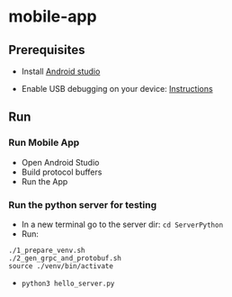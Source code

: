 # mobile-app

## Prerequisites

- Install [Android studio](https://developer.android.com/studio/install?gad_source=1&gclid=Cj0KCQjw9Km3BhDjARIsAGUb4nzG1BMTh53o3cAZe1YG218ex1uAQWTuxvHMoOcKjaFe3Pq_CJNxUDwaAlZ9EALw_wcB&gclsrc=aw.ds&hl=es-419)

- Enable USB debugging on your device: [Instructions](https://developer.android.com/studio/debug/dev-options)

## Run

### Run Mobile App

- Open Android Studio
- Build protocol buffers
- Run the App

### Run the python server for testing

- In a new terminal go to the server dir: `cd ServerPython`
- Run:

```
./1_prepare_venv.sh
./2_gen_grpc_and_protobuf.sh
source ./venv/bin/activate
```

- `python3 hello_server.py`
